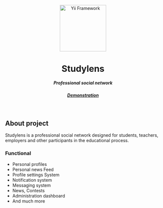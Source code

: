 <div>
    <p align="center">
        <a href="https://www.youtube.com/watch?v=toA38cjsebk" target="_blank">
            <img src="https://github-production-user-asset-6210df.s3.amazonaws.com/48764983/257296914-214a57a1-1904-4146-b41e-960ab7be35d2.png" width="150" alt="Yii Framework" />
        </a>
    </p>
    <h1 align="center">Studylens</h1>
    <h5 align="center">Professional social network</h5>
    <h5 align="center"><a align="center" href="https://www.youtube.com/watch?v=toA38cjsebk" target="_blank">Demonstration</a></h5>
    <br>
</div>

## About project
Studylens is a professional social network designed for students, teachers, employers and other participants in the educational process.

### Functional
- Personal profiles
- Personal news Feed
- Profile settings System
- Notification system
- Messaging system
- News, Contests
- Administration dashboard
- And much more
